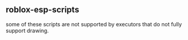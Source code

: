 ## roblox-esp-scripts

some of these scripts are not supported by executors that do not fully support drawing.
